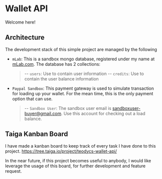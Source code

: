 # Wallet API
Welcome here!

## Architecture
The development stack of this simple project are managed by the following
- `mLab`: This is a sandbox mongo database, registered under my name at [mLab.com](http://mLab.com). The database
  has 2 collections:
  > -- `users`: Use to contain user information
  > -- `credits`: Use to contain the user balance information
- `Paypal Sandbox`: This payment gateway is used to simulate transaction for loading up your wallet. For the mean time, this is the only payment option that can use.
  > -- `Sandbox User`: The sandbox user email is sandboxuser-buyer@gmail.com. Use this account for checking out a load balance.
  
## Taiga Kanban Board
I have made a kanban board to keep track of every task I have done to this project.
https://tree.taiga.io/project/teodycs-wallet-api/

In the near future, if this project becomes useful to anybody, I would like leverage the usage of this board, for
further development and feature request.
